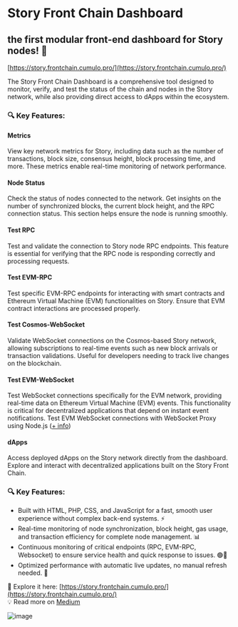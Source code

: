 # Story Front Chain Dashboard
## the first modular front-end dashboard for Story nodes! 🎉  

[https://story.frontchain.cumulo.pro/](https://story.frontchain.cumulo.pro/)  

The Story Front Chain Dashboard is a comprehensive tool designed to monitor, verify, and test the status of the chain and nodes in the Story network, while also providing direct access to dApps within the ecosystem.

### 🔍 Key Features:  

#### Metrics  
View key network metrics for Story, including data such as the number of transactions, block size, consensus height, block processing time, and more. These metrics enable real-time monitoring of network performance.  

#### Node Status  
Check the status of nodes connected to the network. Get insights on the number of synchronized blocks, the current block height, and the RPC connection status. This section helps ensure the node is running smoothly.  

#### Test RPC  
Test and validate the connection to Story node RPC endpoints. This feature is essential for verifying that the RPC node is responding correctly and processing requests.  

#### Test EVM-RPC  
Test specific EVM-RPC endpoints for interacting with smart contracts and Ethereum Virtual Machine (EVM) functionalities on Story. Ensure that EVM contract interactions are processed properly.  

#### Test Cosmos-WebSocket  
Validate WebSocket connections on the Cosmos-based Story network, allowing subscriptions to real-time events such as new block arrivals or transaction validations. Useful for developers needing to track live changes on the blockchain.  

#### Test EVM-WebSocket  
Test WebSocket connections specifically for the EVM network, providing real-time data on Ethereum Virtual Machine (EVM) events. This functionality is critical for decentralized applications that depend on instant event notifications. Test EVM WebSocket connections with WebSocket Proxy using Node.js ([+ info](https://github.com/Cumulo-pro/Cumulo-Front-Chain/blob/main/webSocket/ProxyWebSocket.md))

#### dApps  
Access deployed dApps on the Story network directly from the dashboard. Explore and interact with decentralized applications built on the Story Front Chain.  

### 🔍 Key Features:  
  - Built with HTML, PHP, CSS, and JavaScript for a fast, smooth user experience without complex back-end systems. ⚡  
  - Real-time monitoring of node synchronization, block height, gas usage, and transaction efficiency for complete node management. 📊  
  - Continuous monitoring of critical endpoints (RPC, EVM-RPC, Websocket) to ensure service health and quick response to issues. 🟢🔴  
  - Optimized performance with automatic live updates, no manual refresh needed. 🔄
    


🔗 Explore it here: [https://story.frontchain.cumulo.pro/](https://story.frontchain.cumulo.pro/)  
💡 Read more on [Medium](https://medium.com/cumulo-pro/explore-the-story-front-chain-by-cumulo-37b7b28b2f44)

![image](https://github.com/user-attachments/assets/6c21ba35-ee38-4cfc-8a81-77de379c4466)
